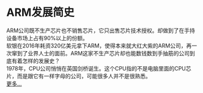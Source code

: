 # ARM发展简史


ARM公司既不生产芯片也不销售芯片，它只出售芯片技术授权。却做到了在手持设备市场上占有90%以上的份额。<br>
软银在2016年耗资320亿美元拿下ARM，使得本来就大红大紫的ARM公司，再一次窜到了业界人士的面前。ARM这家不生产芯片却也能数钱数到手抽筋的公司到底有着怎样的发展史？<br>
1978年，CPU公司悄悄在英国剑桥诞生。这个CPU指的不是电脑里面的CPU芯片，而是跟它有一样字母的公司，可能很多人并不是很熟悉。<br>
[更多...](http://topurl.cn/7Xs)
